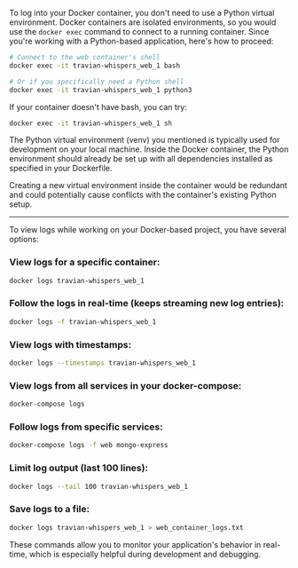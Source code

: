To log into your Docker container, you don't need to use a Python virtual environment. Docker containers are isolated environments, so you would use the `docker exec` command to connect to a running container. Since you're working with a Python-based application, here's how to proceed:

```bash
# Connect to the web container's shell
docker exec -it travian-whispers_web_1 bash

# Or if you specifically need a Python shell
docker exec -it travian-whispers_web_1 python3
```

If your container doesn't have bash, you can try:
```bash
docker exec -it travian-whispers_web_1 sh
```

The Python virtual environment (venv) you mentioned is typically used for development on your local machine. Inside the Docker container, the Python environment should already be set up with all dependencies installed as specified in your Dockerfile.

Creating a new virtual environment inside the container would be redundant and could potentially cause conflicts with the container's existing Python setup.

--------------------------------------------------

To view logs while working on your Docker-based project, you have several options:

### View logs for a specific container:
```bash
docker logs travian-whispers_web_1
```

### Follow the logs in real-time (keeps streaming new log entries):
```bash
docker logs -f travian-whispers_web_1
```

### View logs with timestamps:
```bash
docker logs --timestamps travian-whispers_web_1
```

### View logs from all services in your docker-compose:
```bash
docker-compose logs
```

### Follow logs from specific services:
```bash
docker-compose logs -f web mongo-express
```

### Limit log output (last 100 lines):
```bash
docker logs --tail 100 travian-whispers_web_1
```

### Save logs to a file:
```bash
docker logs travian-whispers_web_1 > web_container_logs.txt
```

These commands allow you to monitor your application's behavior in real-time, which is especially helpful during development and debugging.